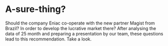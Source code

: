 # A-sure-thing?
Should the company Eniac co-operate with the new partner Magist from Brazil? 
In order to develop the lucrative market there? 
After analysing the data of 25 month and preparing a presentation by our team, 
these questions lead to this recommendation. 
Take a look. 
